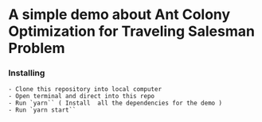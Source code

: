 # A simple demo about Ant Colony Optimization for Traveling Salesman Problem

### Installing
    - Clone this repository into local computer
    - Open terminal and direct into this repo
    - Run `yarn`` ( Install  all the dependencies for the demo )
    - Run `yarn start``
